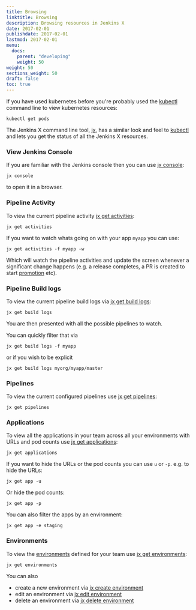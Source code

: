 ```yaml
---
title: Browsing
linktitle: Browsing
description: Browsing resources in Jenkins X 
date: 2017-02-01
publishdate: 2017-02-01
lastmod: 2017-02-01
menu:
  docs:
    parent: "developing"
    weight: 50
weight: 50
sections_weight: 50
draft: false
toc: true
---
```


                
If you have used kubernetes before you're probably used the [kubectl](https://kubernetes.io/docs/reference/kubectl/overview/) command line to view kubernetes resources:

```shell
kubectl get pods
```

The Jenkins X command line tool, [jx](/commands/jx), has a similar look and feel to [kubectl](https://kubernetes.io/docs/reference/kubectl/overview/) and lets you get the status of all the Jenkins X resources.

### View Jenkins Console
 
If you are familiar with the Jenkins console then you can use [jx console](/commands/jx_console):

```shell
jx console
```

to open it in a browser.

### Pipeline Activity

To view the current pipeline activity [jx get activities](/commands/jx_get_activities):

```shell
jx get activities
```

If you want to watch whats going on with your app `myapp`  you can use:

```shell
jx get activities -f myapp -w
```

Which will watch the pipeline activities and update the screen whenever a significant change happens (e.g. a release completes, a PR is created to start [promotion](/developing/promote) etc).

### Pipeline Build logs

To view the current pipeline build logs via [jx get build logs](/commands/jx_get_build_logs):

```shell
jx get build logs
```

You are then presented with all the possible pipelines to watch.

You can quickly filter that via

```shell
jx get build logs -f myapp
```

or if you wish to be explicit

```shell
jx get build logs myorg/myapp/master
```

### Pipelines

To view the current configured pipelines use [jx get pipelines](/commands/jx_get_pipelines):

```shell
jx get pipelines
```

### Applications

To view all the applications in your team across all your environments with URLs and pod counts use  [jx get applications](/commands/applications):

```shell
jx get applications
```

If you want to hide the URLs or the pod counts you can use `u` or `-p`. e.g. to hide the URLs:

```shell
jx get app -u
```

Or hide the pod counts:

```shell
jx get app -p
```

You can also filter the apps by an environment:

```shell
jx get app -e staging
```



### Environments

To view the [environments](/about/features/#environments) defined for your team use [jx get environments](/commands/jx_get_environments):

```shell
jx get environments
```

You can also 

* create a new environment via [jx create environment](/commands/jx_create_environment)
* edit an environment via [jx edit environment](/commands/jx_edit_environment)
* delete an environment via [jx delete environment](/commands/jx_delete_environment)
